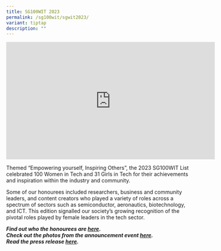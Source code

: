 ```yaml
---
title: SG100WIT 2023
permalink: /sg100wit/sgwit2023/
variant: tiptap
description: ""
---
```

<div class="iframe-wrapper">
<iframe height="315" width="560" allowfullscreen="true" frameborder="0" src="https://www.youtube.com/embed/-oDamlPFejc?si=3yTCIkSr0aJMtD_K"></iframe>
</div>
<p>Themed “Empowering yourself, Inspiring Others”, the 2023 SG100WIT List
celebrated 100 Women in Tech and 31 Girls in Tech for their achievements
and inspiration within the industry and community.</p>
<p>Some of our honourees included researchers, business and community leaders,
and content creators who played a variety of roles across a spectrum of
sectors such as semiconductor, aeronautics, biotechnology, and ICT. This
edition signalled our society’s growing recognition of the pivotal roles
played by female leaders in the tech sector.</p>
<p><strong><em>Find out who the honourees are <a href="https://www.scs.org.sg/awards/sg100wit/2023" rel="noopener noreferrer nofollow" target="blank">here</a>.<br>Check out the photos from the announcement event <a href="https://www.facebook.com/media/set?vanity=SingaporeComputerSociety&amp;set=a.728742862625282" rel="noopener noreferrer nofollow" target="blank">here</a>.<br>Read the press release <a href="https://www.imda.gov.sg/resources/press-releases-factsheets-and-speeches/factsheets/2023/sg-100-women-in-tech-list" rel="noopener noreferrer nofollow" target="blank">here</a>.</em></strong>
</p>
